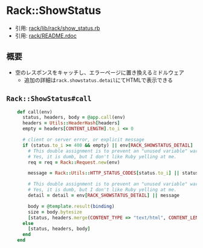 # Rack::ShowStatus
- 引用: [rack/lib/rack/show_status.rb](https://github.com/rack/rack/blob/master/lib/rack/show_status.rb)
- 引用: [rack/README.rdoc](https://github.com/rack/rack/blob/master/README.rdoc)

## 概要
- 空のレスポンスをキャッチし、エラーページに置き換えるミドルウェア
  - 追加の詳細は`rack.showstatus.detail`にてHTMLで表示できる

## `Rack::ShowStatus#call`
```ruby
    def call(env)
      status, headers, body = @app.call(env)
      headers = Utils::HeaderHash[headers]
      empty = headers[CONTENT_LENGTH].to_i <= 0

      # client or server error, or explicit message
      if (status.to_i >= 400 && empty) || env[RACK_SHOWSTATUS_DETAIL]
        # This double assignment is to prevent an "unused variable" warning.
        # Yes, it is dumb, but I don't like Ruby yelling at me.
        req = req = Rack::Request.new(env)

        message = Rack::Utils::HTTP_STATUS_CODES[status.to_i] || status.to_s

        # This double assignment is to prevent an "unused variable" warning.
        # Yes, it is dumb, but I don't like Ruby yelling at me.
        detail = detail = env[RACK_SHOWSTATUS_DETAIL] || message

        body = @template.result(binding)
        size = body.bytesize
        [status, headers.merge(CONTENT_TYPE => "text/html", CONTENT_LENGTH => size.to_s), [body]]
      else
        [status, headers, body]
      end
    end
```
